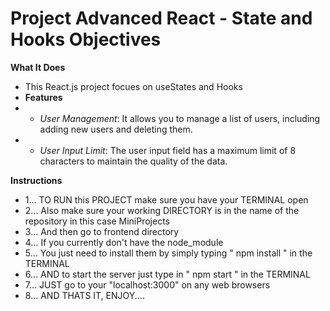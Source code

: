 # Project Advanced React - State and Hooks Objectives

**What It Does**

- This React.js project focues on useStates and Hooks
- **Features**
- - *User Management*: It allows you to manage a list of users, including adding new users and deleting them.
- - *User Input Limit*: The user input field has a maximum limit of 8 characters to maintain the quality of the data.

**Instructions**

- 1... TO RUN this PROJECT make sure you have your TERMINAL open
- 2... Also make sure your working DIRECTORY is in the name of the repository in this case MiniProjects
- 3... And then go to frontend directory
- 4... If you currently don't have the node_module
- 5... You  just need to install them by simply typing " npm install " in the TERMINAL
- 6... AND to start the server just type in " npm start " in the TERMINAL
- 7... JUST go to your "localhost:3000" on any web browsers
- 8... AND THATS IT, ENJOY....

